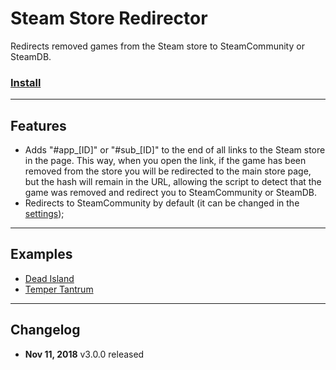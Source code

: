# Steam Store Redirector

Redirects removed games from the Steam store to SteamCommunity or SteamDB.

### [Install](https://github.com/gsrafael01/monkey-scripts/raw/master/scripts/steam-store-redirector/steam-store-redirector.user.js)

---

## Features

* Adds "#app_[ID]" or "#sub_[ID]" to the end of all links to the Steam store in the page. This way, when you open the link, if the game has been removed from the store you will be redirected to the main store page, but the hash will remain in the URL, allowing the script to detect that the game was removed and redirect you to SteamCommunity or SteamDB.
* Redirects to SteamCommunity by default (it can be changed in the [settings](https://steamcommunity.com/?steamStoreRedirector=settings));

---

## Examples

* [Dead Island](http://store.steampowered.com/app/91310)
* [Temper Tantrum](http://store.steampowered.com/app/373110)

---

## Changelog

* **Nov 11, 2018** v3.0.0 released